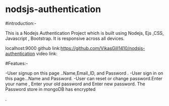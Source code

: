 # nodsjs-authentication
#introduction:-

This is a Nodejs Authentication Project which is built using Nodejs, Ejs ,CSS, Javascript , Bootstrap. It is responsive across all devices.



localhost:9000
github link:https://github.com/VikasGill1410/nodsjs-authentication
video link:

#Featues:-

-User signup on this page ..Name,Email_ID, and Password .
-User sign in on this page...Name and Password.
-User can reset or change password.Enter your name , Enter your old password and Enter new password. The Password store in mongoDB has encrypted


.
